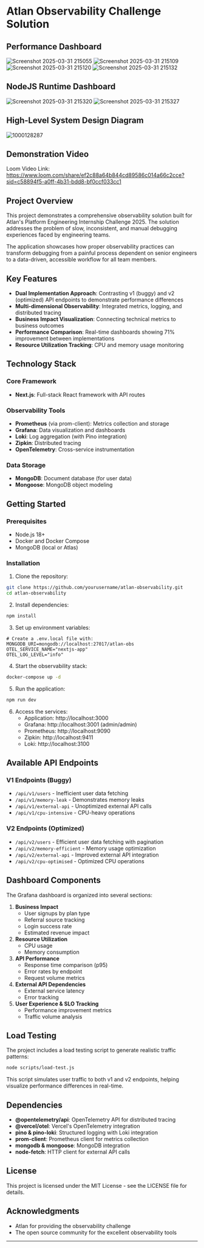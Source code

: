 # Atlan Observability Challenge Solution

## Performance Dashboard
![Screenshot 2025-03-31 215055](https://github.com/user-attachments/assets/8734c766-d713-4e2b-930c-60504cb16526)
![Screenshot 2025-03-31 215109](https://github.com/user-attachments/assets/ff193762-639e-4978-b26b-7d71d4fea2e7)
![Screenshot 2025-03-31 215120](https://github.com/user-attachments/assets/f4aa2e91-cd43-4274-a51a-37e262a22fd2)
![Screenshot 2025-03-31 215132](https://github.com/user-attachments/assets/35d6dd6e-27f5-40b9-a34f-13a9240eb0e4)

## NodeJS Runtime Dashboard
![Screenshot 2025-03-31 215320](https://github.com/user-attachments/assets/3878a40f-eb6d-48a8-bd36-674903b4ef34)
![Screenshot 2025-03-31 215327](https://github.com/user-attachments/assets/5605aa4a-0c23-40b9-9aad-40523fe2699c)

## High-Level System Design Diagram
![1000128287](https://github.com/user-attachments/assets/2fa73439-88b5-4435-adcc-ecfd63b66ef4)

## Demonstration Video
Loom Video Link: https://www.loom.com/share/ef2c88a64b844cd89586c014a66c2cce?sid=c58894f5-a0ff-4b31-bdd8-bf0ccf033cc1

## Project Overview

This project demonstrates a comprehensive observability solution built for Atlan's Platform Engineering Internship Challenge 2025. The solution addresses the problem of slow, inconsistent, and manual debugging experiences faced by engineering teams.

The application showcases how proper observability practices can transform debugging from a painful process dependent on senior engineers to a data-driven, accessible workflow for all team members.

## Key Features

- **Dual Implementation Approach**: Contrasting v1 (buggy) and v2 (optimized) API endpoints to demonstrate performance differences
- **Multi-dimensional Observability**: Integrated metrics, logging, and distributed tracing
- **Business Impact Visualization**: Connecting technical metrics to business outcomes
- **Performance Comparison**: Real-time dashboards showing 71% improvement between implementations
- **Resource Utilization Tracking**: CPU and memory usage monitoring


## Technology Stack

### Core Framework

- **Next.js**: Full-stack React framework with API routes


### Observability Tools

- **Prometheus** (via prom-client): Metrics collection and storage
- **Grafana**: Data visualization and dashboards
- **Loki**: Log aggregation (with Pino integration)
- **Zipkin**: Distributed tracing
- **OpenTelemetry**: Cross-service instrumentation


### Data Storage

- **MongoDB**: Document database (for user data)
- **Mongoose**: MongoDB object modeling


## Getting Started

### Prerequisites

- Node.js 18+
- Docker and Docker Compose
- MongoDB (local or Atlas)


### Installation

1. Clone the repository:
```bash
git clone https://github.com/yourusername/atlan-observability.git
cd atlan-observability
```

2. Install dependencies:
```bash
npm install
```

3. Set up environment variables:
```
# Create a .env.local file with:
MONGODB_URI=mongodb://localhost:27017/atlan-obs
OTEL_SERVICE_NAME="nextjs-app"
OTEL_LOG_LEVEL="info"

```

4. Start the observability stack:
```bash
docker-compose up -d
```

5. Run the application:
```bash
npm run dev
```

6. Access the services:
    - Application: http://localhost:3000
    - Grafana: http://localhost:3001 (admin/admin)
    - Prometheus: http://localhost:9090
    - Zipkin: http://localhost:9411
    - Loki: http://localhost:3100


## Available API Endpoints

### V1 Endpoints (Buggy)

- `/api/v1/users` - Inefficient user data fetching
- `/api/v1/memory-leak` - Demonstrates memory leaks
- `/api/v1/external-api` - Unoptimized external API calls
- `/api/v1/cpu-intensive` - CPU-heavy operations


### V2 Endpoints (Optimized)

- `/api/v2/users` - Efficient user data fetching with pagination
- `/api/v2/memory-efficient` - Memory usage optimization
- `/api/v2/external-api` - Improved external API integration
- `/api/v2/cpu-optimised` - Optimized CPU operations


## Dashboard Components

The Grafana dashboard is organized into several sections:

1. **Business Impact**
    - User signups by plan type
    - Referral source tracking
    - Login success rate
    - Estimated revenue impact
2. **Resource Utilization**
    - CPU usage
    - Memory consumption
3. **API Performance**
    - Response time comparison (p95)
    - Error rates by endpoint
    - Request volume metrics
4. **External API Dependencies**
    - External service latency
    - Error tracking
5. **User Experience \& SLO Tracking**
    - Performance improvement metrics
    - Traffic volume analysis

## Load Testing

The project includes a load testing script to generate realistic traffic patterns:

```bash
node scripts/load-test.js
```

This script simulates user traffic to both v1 and v2 endpoints, helping visualize performance differences in real-time.

## Dependencies

- **@opentelemetry/api**: OpenTelemetry API for distributed tracing
- **@vercel/otel**: Vercel's OpenTelemetry integration
- **pino \& pino-loki**: Structured logging with Loki integration
- **prom-client**: Prometheus client for metrics collection
- **mongodb \& mongoose**: MongoDB integration
- **node-fetch**: HTTP client for external API calls


## License

This project is licensed under the MIT License - see the LICENSE file for details.

## Acknowledgments

- Atlan for providing the observability challenge
- The open source community for the excellent observability tools

---
